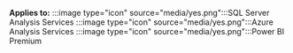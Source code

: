 **Applies to:** :::image type="icon" source="media/yes.png":::SQL Server Analysis Services :::image type="icon" source="media/yes.png":::Azure Analysis Services :::image type="icon" source="media/yes.png":::Power BI Premium